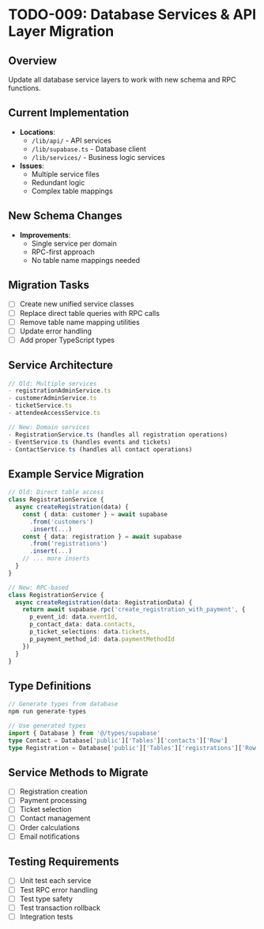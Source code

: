 # TODO-009: Database Services & API Layer Migration

## Overview
Update all database service layers to work with new schema and RPC functions.

## Current Implementation
- **Locations**:
  - `/lib/api/` - API services
  - `/lib/supabase.ts` - Database client
  - `/lib/services/` - Business logic services
- **Issues**:
  - Multiple service files
  - Redundant logic
  - Complex table mappings

## New Schema Changes
- **Improvements**:
  - Single service per domain
  - RPC-first approach
  - No table name mappings needed

## Migration Tasks
- [ ] Create new unified service classes
- [ ] Replace direct table queries with RPC calls
- [ ] Remove table name mapping utilities
- [ ] Update error handling
- [ ] Add proper TypeScript types

## Service Architecture
```typescript
// Old: Multiple services
- registrationAdminService.ts
- customerAdminService.ts
- ticketService.ts
- attendeeAccessService.ts

// New: Domain services
- RegistrationService.ts (handles all registration operations)
- EventService.ts (handles events and tickets)
- ContactService.ts (handles all contact operations)
```

## Example Service Migration
```typescript
// Old: Direct table access
class RegistrationService {
  async createRegistration(data) {
    const { data: customer } = await supabase
      .from('customers')
      .insert(...)
    const { data: registration } = await supabase
      .from('registrations')
      .insert(...)
    // ... more inserts
  }
}

// New: RPC-based
class RegistrationService {
  async createRegistration(data: RegistrationData) {
    return await supabase.rpc('create_registration_with_payment', {
      p_event_id: data.eventId,
      p_contact_data: data.contacts,
      p_ticket_selections: data.tickets,
      p_payment_method_id: data.paymentMethodId
    })
  }
}
```

## Type Definitions
```typescript
// Generate types from database
npm run generate-types

// Use generated types
import { Database } from '@/types/supabase'
type Contact = Database['public']['Tables']['contacts']['Row']
type Registration = Database['public']['Tables']['registrations']['Row']
```

## Service Methods to Migrate
- [ ] Registration creation
- [ ] Payment processing
- [ ] Ticket selection
- [ ] Contact management
- [ ] Order calculations
- [ ] Email notifications

## Testing Requirements
- [ ] Unit test each service
- [ ] Test RPC error handling
- [ ] Test type safety
- [ ] Test transaction rollback
- [ ] Integration tests